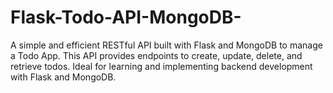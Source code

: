 # Flask-Todo-API-MongoDB-
A simple and efficient RESTful API built with Flask and MongoDB to manage a Todo App. This API provides endpoints to create, update, delete, and retrieve todos. Ideal for learning and implementing backend development with Flask and MongoDB.

